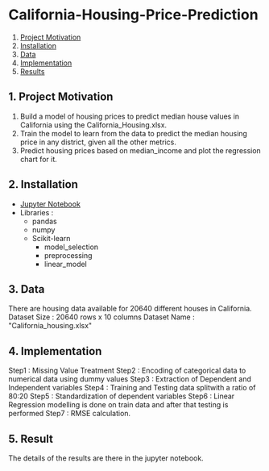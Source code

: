 # California-Housing-Price-Prediction

1. [Project Motivation](#ProjectMotivation)
2. [Installation](#installation)
3. [Data](#data)
4. [Implementation](#model)
5. [Results](#results)

## 1. Project Motivation <a name="ProjectMotivation"></a> 

1. Build a model of housing prices to predict median house values in California using the California_Housing.xlsx.
2. Train the model to learn from the data to predict the median housing price in any district, given all the other metrics.
3. Predict housing prices based on median_income and plot the regression chart for it.

## 2. Installation <a name="installation"></a>

- [Jupyter Notebook](https://jupyter.org)
- Libraries :
  - pandas
  - numpy
  - Scikit-learn
     - model_selection 
     - preprocessing
     - linear_model
  

## 3. Data<a name="data"></a> 

There are housing data available for 20640 different houses in California. 
Dataset Size : 20640 rows x 10 columns
Dataset Name : "California_housing.xlsx"


## 4. Implementation <a name="model"></a> 
Step1 : Missing Value Treatment
Step2 : Encoding of categorical data to numerical data using dummy values
Step3 : Extraction of Dependent and Independent variables 
Step4 : Training and Testing data splitwith a ratio of 80:20
Step5 : Standardization of dependent variables
Step6 : Linear Regression modelling is done on train data and after that testing is performed
Step7 : RMSE calculation.

## 5. Result<a name="results"></a>
The details of the results are there in the jupyter notebook.

